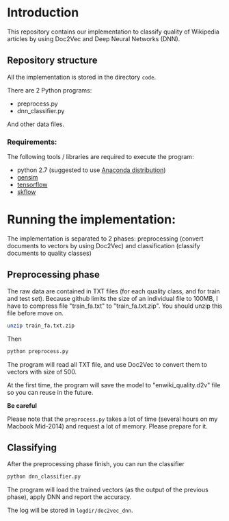 # Introduction

This repository contains our implementation to classify quality of Wikipedia articles by using Doc2Vec and Deep Neural Networks (DNN).

## Repository structure

All the implementation is stored in the directory ``code``.

There are 2 Python programs:
- preprocess.py
- dnn_classifier.py

And other data files.

### Requirements:

The following tools / libraries are required to execute the program:

- python 2.7 (suggested to use [Anaconda distribution](https://anaconda.org/))
- [gensim](https://radimrehurek.com/gensim/index.html)
- [tensorflow](https://www.tensorflow.org)
- [skflow](https://github.com/tensorflow/skflow)

# Running the implementation:

The implementation is separated to 2 phases: preprocessing (convert documents to vectors by using Doc2Vec) and classification (classify documents to quality classes)

## Preprocessing phase

The raw data are contained in TXT files (for each quality class, and for train and test set). Because github limits the size of an individual file to 100MB, I have to compress file "train_fa.txt" to "train_fa.txt.zip". You should unzip this file before move on.

```bash
unzip train_fa.txt.zip
```

Then

```bash
python preprocess.py
```

The program will read all TXT file, and use Doc2Vec to convert them to vectors with size of 500.

At the first time, the program will save the model to "enwiki_quality.d2v" file so you can reuse in the future.

**Be careful**

Please note that the ``preprocess.py`` takes a lot of time (several hours on my Macbook Mid-2014) and request a lot of memory. Please prepare for it.

## Classifying

After the preprocessing phase finish, you can run the classifier

```bash
python dnn_classifier.py
```

The program will load the trained vectors (as the output of the previous phase), apply DNN and report the accuracy.

The log will be stored in ``logdir/doc2vec_dnn``.